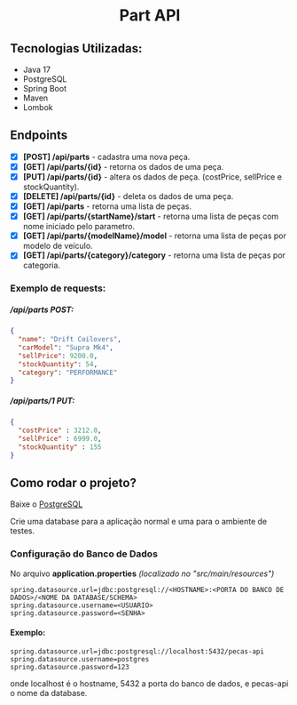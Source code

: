 # <p align="center">Part API</p>

## Tecnologias Utilizadas:

- Java 17
- PostgreSQL
- Spring Boot
- Maven
- Lombok

## Endpoints

- [x] <b>[POST] /api/parts</b> - cadastra uma nova peça.
- [x] <b>[GET] /api/parts/{id}</b> - retorna os dados de uma peça.
- [x] <b>[PUT] /api/parts/{id}</b> - altera os dados de peça. (costPrice, sellPrice e stockQuantity).
- [x] <b>[DELETE] /api/parts/{id}</b> - deleta os dados de uma peça.
- [x] <b>[GET] /api/parts</b> - retorna uma lista de peças.
- [x] <b>[GET] /api/parts/{startName}/start</b> - retorna uma lista de peças com nome iniciado pelo parametro.
- [x] <b>[GET] /api/parts/{modelName}/model</b> - retorna uma lista de peças por modelo de veículo.
- [x] <b>[GET] /api/parts/{category}/category</b> - retorna uma lista de peças por categoria.

### Exemplo de requests:

##### /api/parts POST:
```json
{
  "name": "Drift Coilovers",
  "carModel": "Supra Mk4",
  "sellPrice": 9200.0,
  "stockQuantity": 54,
  "category": "PERFORMANCE"
}
```
##### /api/parts/1 PUT:
```json
{
  "costPrice" : 3212.0,
  "sellPrice" : 6999.0,
  "stockQuantity" : 155
}
```

## Como rodar o projeto?

Baixe o <a href="https://www.postgresql.org/download/">PostgreSQL</a> <br>

Crie uma database para a aplicação normal e uma para o ambiente de testes.

### Configuração do Banco de Dados

No arquivo <b>application.properties</b> <i>(localizado no "src/main/resources")</i>

```properties
spring.datasource.url=jdbc:postgresql://<HOSTNAME>:<PORTA DO BANCO DE DADOS>/<NOME DA DATABASE/SCHEMA>
spring.datasource.username=<USUARIO>
spring.datasource.password=<SENHA>
```

#### Exemplo:
```properties
spring.datasource.url=jdbc:postgresql://localhost:5432/pecas-api
spring.datasource.username=postgres
spring.datasource.password=123
```

onde localhost é o hostname, 5432 a porta do banco de dados, e pecas-api o nome da database.